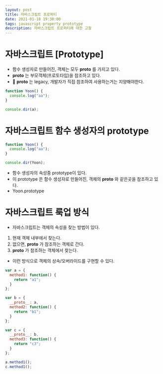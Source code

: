 ```yaml
---
layout: post
title: 자바스크립트 프로퍼티
date: 2021-01-18 19:30:00
tags: javascript property prototype
description: 자바스크립트 프로퍼티에 대한 고찰
---
```


# 자바스크립트 [Prototype]

- 함수 생성자로 만들어진, 객체는 모두 **proto** 를 가지고 있다.
- **proto** 는 부모객체(프로토타입)을 참조하고 있다.
- 🔴 **proto** 는 legacy, 개발자가 직접 참조하여 사용하는거는 지양해야한다.

```js
function Yoon() {
  console.log("aa");
}

console.dir(a);
```

# 자바스크립트 함수 생성자의 prototype

```js
function Yoon() {
  console.log("aa");
}

console.dir(Yoon);
```

- 함수 생성자의 속성중 prototype이 있다.
- 이 prototype 은 함수 생성자로 만들어진, 객체의 **proto** 와 같은곳을 참조하고 있다.
- Yoon.prototype

# 자바스크립트 룩업 방식

- 자바스크립트는 객체의 속성을 찾는 방법이 있다.

1. 현재 객체 내부에서 찾는다.
2. 없으면, **proto** 가 참조하는 객체로 간다.
3. **proto** 가 참조하는 객체에서 찾는다.

- 이런 방식으로 객체의 상속/오버라이드를 구현할 수 있다.

```js
var a = {
  method1: function() {
    return "a1";
  }
};

var b = {
  __proto__: a,
  method2: function() {
    return "b1";
  }
};

var c = {
  __proto__: b,
  method3: function() {
    return "c3";
  }
};

a.method1();
c.method1();
```
